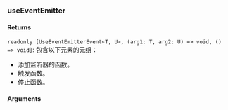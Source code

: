 ### useEventEmitter

#### Returns
`readonly [UseEventEmitterEvent<T, U>, (arg1: T, arg2: U) => void, () => void]`: 包含以下元素的元组：
- 添加监听器的函数。
- 触发函数。
- 停止函数。

#### Arguments
